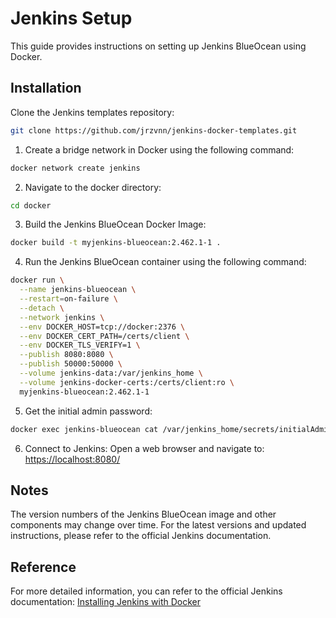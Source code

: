 # Jenkins Setup

This guide provides instructions on setting up Jenkins BlueOcean using Docker.

## Installation

Clone the Jenkins templates repository:
```sh
git clone https://github.com/jrzvnn/jenkins-docker-templates.git
```

1. Create a bridge network in Docker using the following command:
```sh
docker network create jenkins

```
2. Navigate to the docker directory:
```sh
cd docker
```
3. Build the Jenkins BlueOcean Docker Image:
```sh
docker build -t myjenkins-blueocean:2.462.1-1 .
```
4. Run the Jenkins BlueOcean container using the following command:
```sh
docker run \
  --name jenkins-blueocean \
  --restart=on-failure \
  --detach \
  --network jenkins \
  --env DOCKER_HOST=tcp://docker:2376 \
  --env DOCKER_CERT_PATH=/certs/client \
  --env DOCKER_TLS_VERIFY=1 \
  --publish 8080:8080 \
  --publish 50000:50000 \
  --volume jenkins-data:/var/jenkins_home \
  --volume jenkins-docker-certs:/certs/client:ro \
  myjenkins-blueocean:2.462.1-1
```
5. Get the initial admin password:
```sh
docker exec jenkins-blueocean cat /var/jenkins_home/secrets/initialAdminPassword
```
6. Connect to Jenkins:
Open a web browser and navigate to: [https://localhost:8080/](https://localhost:8080/)

## Notes
The version numbers of the Jenkins BlueOcean image and other components may change over time. For the latest versions and updated instructions, please refer to the official Jenkins documentation.

## Reference
For more detailed information, you can refer to the official Jenkins documentation:
[Installing Jenkins with Docker](https://www.jenkins.io/doc/book/installing/docker/)
